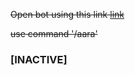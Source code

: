 ~~Open bot using this link <a href="https://t.me/PaavamBotBot">link</a>~~

~~use command '/aara'~~

### [INACTIVE]
